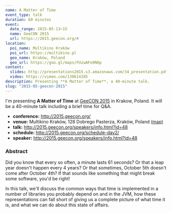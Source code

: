 ```yaml
---
name: A Matter of Time
event_type: talk
duration: 60 minutes
event:
  date_range: 2015-05-13⋯15
  name: GeeCON 2015
  url: https://2015.geecon.org/#
location:
  poi_name: Multikino Kraków
  poi_url: https://multikino.pl
  geo_name: Kraków, Poland
  geo_url: https://goo.gl/maps/FUzwAFo9N6p
content:
  slides: http://presentations2015.s3.amazonaws.com/34_presentation.pdf
  video: https://vimeo.com/130614285
description: Presenting **A Matter of Time**, a 40-minute talk.
slug: "2015-05-geecon-2015"
---
```


I'm presenting **A Matter of Time** at [GeeCON 2015](http://2015.geecon.org/) in Krakow, Poland. It will be a 40-minute talk including a brief time for Q&A.

* **conference:** <http://2015.geecon.org/>
* **venue:** Multikino Kraków, 128 Dobrego Pasterza, Kraków, Poland [(map)](goo.gl/I5S1DH)
* **talk:** <http://2015.geecon.org/speakers/info.html?id=48>
* **schedule:** <http://2015.geecon.org/schedule-day2/>
* **speaker:** <http://2015.geecon.org/speakers/info.html?id=48>

### Abstract

Did you know that every so often, a minute lasts 61 seconds? Or that a leap year doesn't happen every 4 years? Or that sometimes, October 5th doesn't come after October 4th? If that sounds like something that might break some software, you'd be right!

In this talk, we'll discuss the common ways that time is implemented in a number of libraries you probably depend on and in the JVM, how these representations can fall short of giving us a complete picture of what time it is, and what we can do about this state of affairs.
